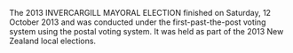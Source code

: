 The 2013 INVERCARGILL MAYORAL ELECTION finished on Saturday, 12 October 2013 and was conducted under the first-past-the-post voting system using the postal voting system. It was held as part of the 2013 New Zealand local elections.

